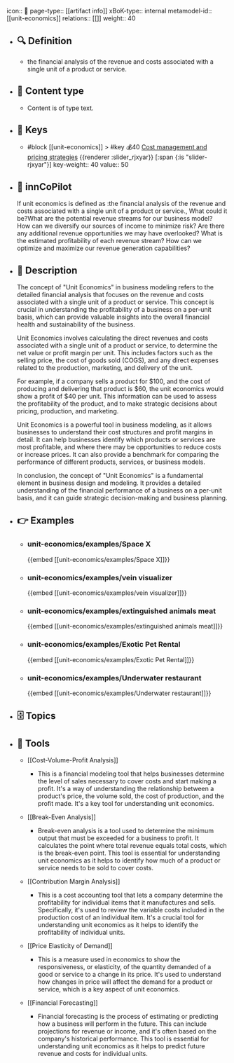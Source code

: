 icon:: 🧿
page-type:: [[artifact info]]
xBoK-type:: internal
metamodel-id:: [[unit-economics]]
relations:: [[]]
weight:: 40

- ## 🔍 Definition
  - the financial analysis of the revenue and costs associated with a single unit of a product or service.
- ## 📰 Content type 
  - Content is of type text.
  
- ## 🔑 Keys
  - #block [[unit-economics]] > #key 💰40 [Cost management and pricing strategies](https://go.plastilinn.com/#/page/unit-economics%2FCost%20management%20and%20pricing%20strategies) {{renderer :slider_rjxyar}} [:span {:is "slider-rjxyar"}] 
    key-weight:: 40
    value:: 50
- ## 🤖 innCoPilot
  If unit economics is defined as :the financial analysis of the revenue and costs associated with a single unit of a product or service., What could it be?What are the potential revenue streams for our business model?
  How can we diversify our sources of income to minimize risk?
  Are there any additional revenue opportunities we may have overlooked?
  What is the estimated profitability of each revenue stream?
  How can we optimize and maximize our revenue generation capabilities?
- ## 📖 Description
  The concept of "Unit Economics" in business modeling refers to the detailed financial analysis that focuses on the revenue and costs associated with a single unit of a product or service. This concept is crucial in understanding the profitability of a business on a per-unit basis, which can provide valuable insights into the overall financial health and sustainability of the business.
  
  Unit Economics involves calculating the direct revenues and costs associated with a single unit of a product or service, to determine the net value or profit margin per unit. This includes factors such as the selling price, the cost of goods sold (COGS), and any direct expenses related to the production, marketing, and delivery of the unit.
  
  For example, if a company sells a product for $100, and the cost of producing and delivering that product is $60, the unit economics would show a profit of $40 per unit. This information can be used to assess the profitability of the product, and to make strategic decisions about pricing, production, and marketing.
  
  Unit Economics is a powerful tool in business modeling, as it allows businesses to understand their cost structures and profit margins in detail. It can help businesses identify which products or services are most profitable, and where there may be opportunities to reduce costs or increase prices. It can also provide a benchmark for comparing the performance of different products, services, or business models.
  
  In conclusion, the concept of "Unit Economics" is a fundamental element in business design and modeling. It provides a detailed understanding of the financial performance of a business on a per-unit basis, and it can guide strategic decision-making and business planning.
- ## 👉 Examples
  - ### unit-economics/examples/Space X
    {{embed [[unit-economics/examples/Space X]]}}
  - ### unit-economics/examples/vein visualizer
    {{embed [[unit-economics/examples/vein visualizer]]}}
  - ### unit-economics/examples/extinguished animals meat
    {{embed [[unit-economics/examples/extinguished animals meat]]}}
  - ### unit-economics/examples/Exotic Pet Rental
    {{embed [[unit-economics/examples/Exotic Pet Rental]]}}
  - ### unit-economics/examples/Underwater restaurant
    {{embed [[unit-economics/examples/Underwater restaurant]]}}
  
- ## 🗄️ Topics
  
- ## 🧰 Tools
  - [[Cost-Volume-Profit Analysis]]
    - This is a financial modeling tool that helps businesses determine the level of sales necessary to cover costs and start making a profit. It's a way of understanding the relationship between a product's price, the volume sold, the cost of production, and the profit made. It's a key tool for understanding unit economics.
  
  - [[Break-Even Analysis]]
    - Break-even analysis is a tool used to determine the minimum output that must be exceeded for a business to profit. It calculates the point where total revenue equals total costs, which is the break-even point. This tool is essential for understanding unit economics as it helps to identify how much of a product or service needs to be sold to cover costs.
  
  - [[Contribution Margin Analysis]]
    - This is a cost accounting tool that lets a company determine the profitability for individual items that it manufactures and sells. Specifically, it's used to review the variable costs included in the production cost of an individual item. It's a crucial tool for understanding unit economics as it helps to identify the profitability of individual units.
  
  - [[Price Elasticity of Demand]]
    - This is a measure used in economics to show the responsiveness, or elasticity, of the quantity demanded of a good or service to a change in its price. It's used to understand how changes in price will affect the demand for a product or service, which is a key aspect of unit economics.
  
  - [[Financial Forecasting]]
    - Financial forecasting is the process of estimating or predicting how a business will perform in the future. This can include projections for revenue or income, and it's often based on the company's historical performance. This tool is essential for understanding unit economics as it helps to predict future revenue and costs for individual units.
